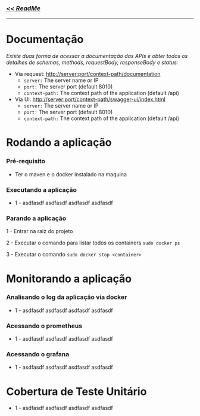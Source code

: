 ### [_<< ReadMe_](../README.md)

---

# Documentação
_Existe duas forma de acessar a documentação das APIs e obter todos os detalhes de schemas, methods, requestBody, responseBody e status:_
- Via request: [http://server:port/context-path/documentation](http://server:port/context-path/documentation)
  - ```server:``` The server name or IP
  - ```port:``` The server port (default 8010)
  - ```context-path:``` The context path of the application (default /api)
- Via UI: [http://server:port/context-path/swagger-ui/index.html](http://server:port/context-path/swagger-ui/index.html)
  - ```server:``` The server name or IP
  - ```port:``` The server port (default 8010)
  - ```context-path:``` The context path of the application (default /api)

# Rodando a aplicação

### Pré-requisito
- Ter o maven e o docker instalado na maquina

### Executando a aplicação
- 1 - asdfasdf asdfasdf asdfasdf asdfasdf

### Parando a aplicação
1 - Entrar na raiz do projeto

2 - Executar o comando para listar todos os containers  ```sudo docker ps```

3 - Executar o comando  ```sudo docker stop <container>```

# Monitorando a aplicação

### Analisando o log da aplicação via docker
- 1 - asdfasdf asdfasdf asdfasdf asdfasdf

### Acessando o prometheus
- 1 - asdfasdf asdfasdf asdfasdf asdfasdf

### Acessando o grafana
- 1 - asdfasdf asdfasdf asdfasdf asdfasdf

# Cobertura de Teste Unitário
- 1 - asdfasdf asdfasdf asdfasdf asdfasdf